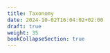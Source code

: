 ```yaml
---
title: Taxonomy
date: 2024-10-02T16:04:02+02:00
draft: true
weight: 35
bookCollapseSection: true
---
```



